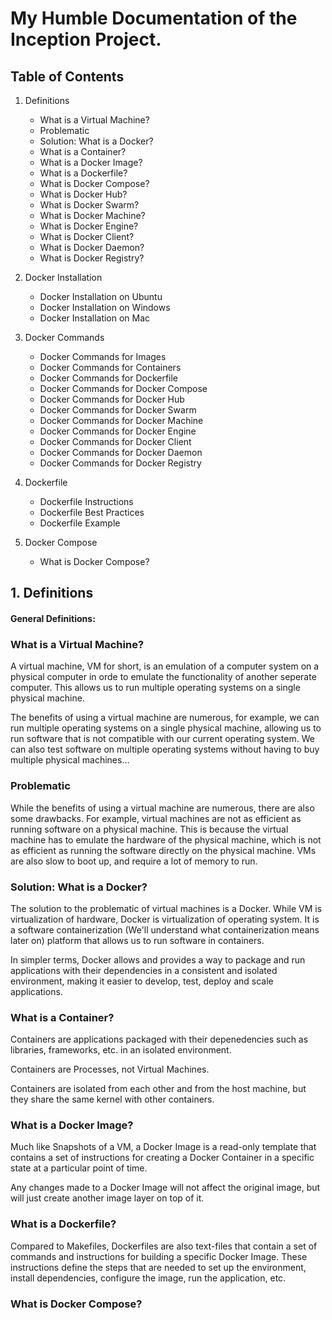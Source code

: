 # My Humble Documentation of the Inception Project.

## Table of Contents

1. Definitions
	- What is a Virtual Machine?
	- Problematic
	- Solution: What is a Docker?
	- What is a Container?
	- What is a Docker Image?
	- What is a Dockerfile?
	- What is Docker Compose?
	- What is Docker Hub?
	- What is Docker Swarm?
	- What is Docker Machine?
	- What is Docker Engine?
	- What is Docker Client?
	- What is Docker Daemon?
	- What is Docker Registry?

2. Docker Installation
	- Docker Installation on Ubuntu
	- Docker Installation on Windows
	- Docker Installation on Mac

3. Docker Commands
	- Docker Commands for Images
	- Docker Commands for Containers
	- Docker Commands for Dockerfile
	- Docker Commands for Docker Compose
	- Docker Commands for Docker Hub
	- Docker Commands for Docker Swarm
	- Docker Commands for Docker Machine
	- Docker Commands for Docker Engine
	- Docker Commands for Docker Client
	- Docker Commands for Docker Daemon
	- Docker Commands for Docker Registry

4. Dockerfile
	- Dockerfile Instructions
	- Dockerfile Best Practices
	- Dockerfile Example

5. Docker Compose
	- What is Docker Compose?

## 1. Definitions

#### General Definitions:

### What is a Virtual Machine?
A virtual machine, VM for short, is an emulation of a computer system on a physical computer in orde to emulate the functionality of another seperate computer. This allows us to run multiple operating systems on a single physical machine. 

The benefits of using a virtual machine are numerous, for example, we can run multiple operating systems on a single physical machine, allowing us to run software that is not compatible with our current operating system. We can also test software on multiple operating systems without having to buy multiple physical machines... 

### Problematic

While the benefits of using a virtual machine are numerous, there are also some drawbacks. For example, virtual machines are not as efficient as running software on a physical machine. This is because the virtual machine has to emulate the hardware of the physical machine, which is not as efficient as running the software directly on the physical machine. VMs are also slow to boot up, and require a lot of memory to run.

### Solution: What is a Docker?

The solution to the problematic of virtual machines is a Docker. While VM is virtualization of hardware, Docker is virtualization of operating system. It is a software containerization (We'll understand what containerization means later on) platform that allows us to run software in containers. 

In simpler terms, Docker allows and provides a way to package and run applications with their dependencies in a consistent and isolated environment, making it easier to develop, test, deploy and scale applications.

### What is a Container?

Containers are applications packaged with their depenedencies such as libraries, frameworks, etc. in an isolated environment. 

Containers are Processes, not Virtual Machines.

Containers are isolated from each other and from the host machine, but they share the same kernel with other containers.

### What is a Docker Image?

Much like Snapshots of a VM, a Docker Image is a read-only template that contains a set of instructions for creating a Docker Container in a specific state at a particular point of time.

Any changes made to a Docker Image will not affect the original image, but will just create another image layer on top of it.

### What is a Dockerfile?

Compared to Makefiles, Dockerfiles are also text-files that contain a set of commands and instructions for building a specific Docker Image. These instructions define the steps that are needed to set up the environment, install dependencies, configure the image, run the application, etc.

### What is Docker Compose?


